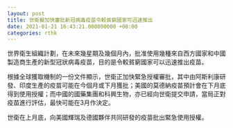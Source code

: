 ```yaml
---
layout: post
title: 世衛擬加快審批新冠病毒疫苗令較貧窮國家可迅速推出
date: 2021-01-21 16:43:21.000000000 +08:00
categories: rthk
---
```


世界衛生組織計劃，在未來幾星期及幾個月內，批准使用幾種來自西方國家和中國製造商生產的新型冠狀病毒疫苗，目的是令較貧窮國家可以迅速推出疫苗。

根據全球獲取機制的一份文件顯示，世衛正加快緊急授權審批，其中由阿斯利康研發、印度生產的疫苗可能在今個月或下月獲批；美國的莫德納疫苗預計會在下月底得到使用授權；而中國的國藥集團和科興生物，亦已經向世衛提交申請，當局正對疫苗進行評估，最快可能在3月作決定。

世衛在上月底，向美國輝瑞及德國夥伴共同研發的疫苗批出緊急使用授權。
